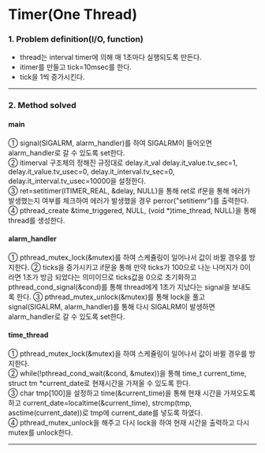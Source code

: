 # Timer(One Thread)
### 1. Problem definition(I/O, function)
 * thread는 interval timer에 의해 매 1초마다 실행되도록 만든다.  
 * itimer를 만들고 tick=10msec를 한다.  
 * tick을 1씩 증가시킨다.  
- - -   
### 2. Method solved
#### __main__ 
 ① signal(SIGALRM, alarm_handler)를 하여 SIGALRM이 들어오면 alarm_handler로 갈 수 있도록 set한다.  
 ② itimerval 구조체의 정해진 규정대로 delay.it_val delay.it_value.tv_sec=1, delay.it_value.tv_usec=0, delay.it_interval.tv_sec=0, delay.it_interval.tv_usec=10000을 설정한다.  
 ③ ret=setitimer(ITIMER_REAL, &delay, NULL)을 통해 ret로 if문을 통해 에러가 발생했는지 여부를 체크하여 에러가 발생했을 경우 perror("setitiemr")를 출력한다.  
 ④ pthread_create &time_triggered, NULL, (void *)time_thread, NULL)을 통해 thread를 생성한다.  
  
#### __alarm_handler__
  ① pthread_mutex_lock(&mutex)를 하여 스케쥴링이 일어나서 값이 바뀔 경우를 방지한다.
  ② ticks을 증가시키고 if문을 통해 만약 ticks가 100으로 나눈 나머지가 0이라면 1초가 방금 되었다는 의미이므로 ticks값을 0으로 초기화하고 pthread_cond_signal(&cond)를 통해 thread에게 1초가 지났다는 signal을 보내도록 한다.
  ③ pthread_mutex_unlock(&mutex)를 통해 lock을 풀고 signal(SIGALRM, alarm_handler)를 통해 다시 SIGALRM이 발생하면 alarm_handler로 갈 수 있도록 set한다.
  
 #### __time_thread__ 
 ① pthread_mutex_lock(&mutex)을 하여 스케쥴링이 일어나서 값이 바뀔 경우를 방지한다.  
 ② while(!pthread_cond_wait(&cond, &mutex))을 통해 time_t current_time, struct tm *current_date로 현재시간을 가져올 수 있도록 한다.  
 ③ char tmp[100]을 설정하고 time(&current_time)을 통해 현재 시간을 가져오도록 하고 current_date=localtime(&current_time), strcmp(tmp, asctime(current_date))로 tmp에 current_date를 넣도록 하였다.  
 ④ pthread_mutex_unlock을 해주고 다시 lock을 하여 현재 시간을 출력하고 다시 mutex를 unlock한다.  
 - - - 